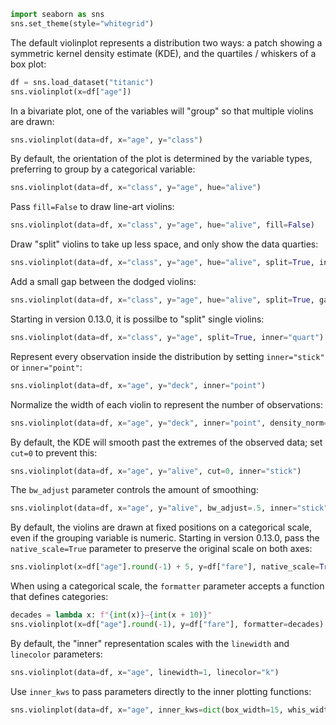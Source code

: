 ```python
import seaborn as sns
sns.set_theme(style="whitegrid")
```
The default violinplot represents a distribution two ways: a patch showing a symmetric kernel density estimate (KDE), and the quartiles / whiskers of a box plot:

```python
df = sns.load_dataset("titanic")
sns.violinplot(x=df["age"])
```
In a bivariate plot, one of the variables will "group" so that multiple violins are drawn:

```python
sns.violinplot(data=df, x="age", y="class")
```
By default, the orientation of the plot is determined by the variable types, preferring to group by a categorical variable:

```python
sns.violinplot(data=df, x="class", y="age", hue="alive")
```
Pass `fill=False` to draw line-art violins:

```python
sns.violinplot(data=df, x="class", y="age", hue="alive", fill=False)
```
Draw "split" violins to take up less space, and only show the data quarties:

```python
sns.violinplot(data=df, x="class", y="age", hue="alive", split=True, inner="quart")
```
Add a small gap between the dodged violins:

```python
sns.violinplot(data=df, x="class", y="age", hue="alive", split=True, gap=.1, inner="quart")
```
Starting in version 0.13.0, it is possilbe to "split" single violins:

```python
sns.violinplot(data=df, x="class", y="age", split=True, inner="quart")
```
Represent every observation inside the distribution by setting `inner="stick"` or `inner="point"`:

```python
sns.violinplot(data=df, x="age", y="deck", inner="point")
```
Normalize the width of each violin to represent the number of observations:

```python
sns.violinplot(data=df, x="age", y="deck", inner="point", density_norm="count")
```
By default, the KDE will smooth past the extremes of the observed data; set `cut=0` to prevent this:

```python
sns.violinplot(data=df, x="age", y="alive", cut=0, inner="stick")
```
The `bw_adjust` parameter controls the amount of smoothing:

```python
sns.violinplot(data=df, x="age", y="alive", bw_adjust=.5, inner="stick")
```
By default, the violins are drawn at fixed positions on a categorical scale, even if the grouping variable is numeric. Starting in version 0.13.0, pass the `native_scale=True` parameter to preserve the original scale on both axes:

```python
sns.violinplot(x=df["age"].round(-1) + 5, y=df["fare"], native_scale=True)
```
When using a categorical scale, the `formatter` parameter accepts a function that defines categories:

```python
decades = lambda x: f"{int(x)}–{int(x + 10)}"
sns.violinplot(x=df["age"].round(-1), y=df["fare"], formatter=decades)
```
By default, the "inner" representation scales with the `linewidth` and `linecolor` parameters:

```python
sns.violinplot(data=df, x="age", linewidth=1, linecolor="k")
```
Use `inner_kws` to pass parameters directly to the inner plotting functions:

```python
sns.violinplot(data=df, x="age", inner_kws=dict(box_width=15, whis_width=2, color=".8"))
```


```python

```
